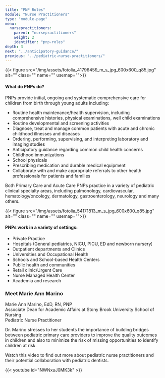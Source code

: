 ```yaml
---
title: "PNP Roles"
module: "Nurse Practitioners"
type: "module-page"
menu:
  nursepractitioners:
    parent: "nursepractitioners"
    weight: 2
    identifier: "pnp-roles"
depth: 3
next: "../anticipatory-guidance/"
previous: "../pediatric-nurse-practitioners/"
---
```

<div class="pageblock right img-polaroid img-rounded">
<div class="caption">
</div>
{{< figure src="/img/assets/fotolia_41796459_m_s_jpg_600x600_q85.jpg" alt="" class="" name="" usemap="">}}</div><div class="pageblock"><h4>What do PNPs do?</h4>
<p>PNPs provide initial, ongoing and systematic comprehensive care for children from birth through young adults including:</p>
<ul>
<li>Routine health maintenance/health supervision, including 
comprehensive histories, physical examinations, well child examinations</li>
<li>Routine developmental and screening activities</li>
<li>Diagnose, treat and manage common patients with acute and chronic childhood illnesses and diseases</li>
<li>Ordering, performing, supervising, and interpreting laboratory and imaging studies</li>
<li>Anticipatory guidance regarding common child health concerns</li>
<li>Childhood immunizations</li>
<li>School physicals</li>
<li>Prescribing medication and durable medical equipment</li>
<li>Collaborate with and make appropriate referrals to other health professionals for patients and families</li>
</ul>
<p>Both Primary Care and Acute Care PNPs practice in a variety of pediatric clinical specialty areas, including pulmonology, cardiovascular, hematology/oncology, dermatology, gastroenterology, neurology and many others.</p>
</div><div class="pageblock right img-polaroid img-rounded">
<div class="caption">
</div>
{{< figure src="/img/assets/fotolia_54171813_m_s_jpg_600x600_q85.jpg" alt="" class="" name="" usemap="">}}</div><div class="pageblock"><h4>PNPs work in a variety of settings:</h4>
<ul>
<li>Private Practice</li>
<li>Hospitals (General pediatrics, NICU, PICU, ED and newborn nursery)</li>
<li>Outpatient departments and Clinics</li>
<li>Universities and Occupational Health</li>
<li>Schools and School-based Health Centers</li>
<li>Public health and communities</li>
<li>Retail clinic/Urgent Care</li>
<li>Nurse Managed Health Center</li>
<li>Academia and research</li>
</ul>
</div><div class="pageblock"><h3>Meet Marie Ann Marino</h3><p>Marie Ann Marino, EdD, RN, PNP
<br/>Associate Dean for Academic Affairs at Stony Brook University School of Nursing
<br/>Pediatric Nurse Practitioner</p>
<p>Dr. Marino stresses to her students the importance of building bridges between pediatric primary care providers to improve the quality outcomes in children and also to minimize the risk of missing opportunities to identify children at risk.</p>
<p>Watch this video to find out more about pediatric nurse practitioners and their potential collaboration with pediatric dentists.</p>

{{< youtube id="NWNxuJ0MK3k" >}}</div>